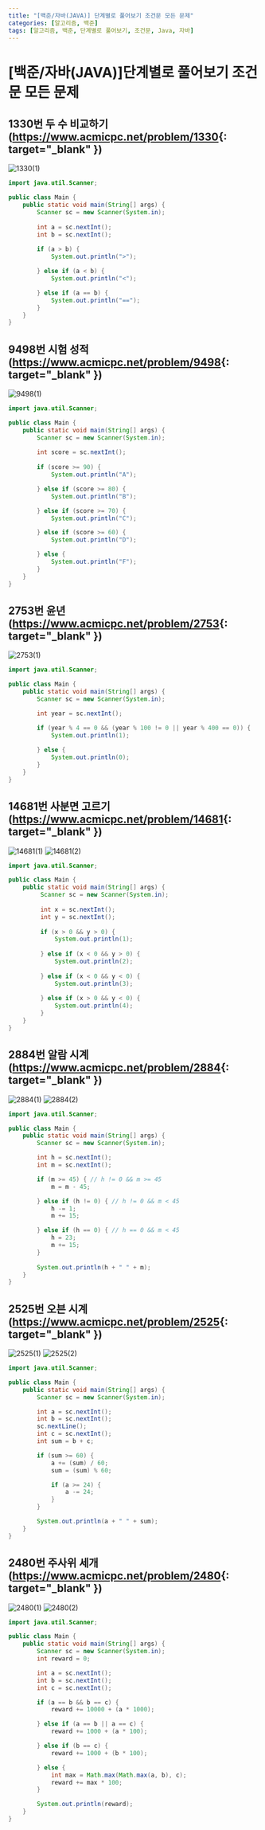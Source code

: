 ```yaml
---
title: "[백준/자바(JAVA)] 단계별로 풀어보기 조건문 모든 문제"
categories: [알고리즘, 백준]
tags: [알고리즘, 백준, 단계별로 풀어보기, 조건문, Java, 자바]
---
```


# [백준/자바(JAVA)]단계별로 풀어보기 조건문 모든 문제

## 1330번 두 수 비교하기(<https://www.acmicpc.net/problem/1330>{: target="_blank" })

![1330(1)](/assets/img/posts/algorithm/java/boj-step-by-step-conditional-by-java/1330(1).png)

```java
import java.util.Scanner;

public class Main {
	public static void main(String[] args) {
		Scanner sc = new Scanner(System.in);
		
		int a = sc.nextInt();
		int b = sc.nextInt();
		
		if (a > b) {
			System.out.println(">");

		} else if (a < b) {
			System.out.println("<");

		} else if (a == b) {
			System.out.println("==");
		}
	}
}
```

## 9498번 시험 성적(<https://www.acmicpc.net/problem/9498>{: target="_blank" })

![9498(1)](/assets/img/posts/algorithm/java/boj-step-by-step-conditional-by-java/9498(1).png)

```java
import java.util.Scanner;

public class Main {
	public static void main(String[] args) {
		Scanner sc = new Scanner(System.in);
		
		int score = sc.nextInt();
		
		if (score >= 90) {
			System.out.println("A");

		} else if (score >= 80) {
			System.out.println("B");

		} else if (score >= 70) {
			System.out.println("C");

		} else if (score >= 60) {
			System.out.println("D");

		} else {
			System.out.println("F");
		}
	}
}
```

## 2753번 윤년(<https://www.acmicpc.net/problem/2753>{: target="_blank" })

![2753(1)](/assets/img/posts/algorithm/java/boj-step-by-step-conditional-by-java/2753(1).png)

```java
import java.util.Scanner;

public class Main {
	public static void main(String[] args) {
		Scanner sc = new Scanner(System.in);

		int year = sc.nextInt();

		if (year % 4 == 0 && (year % 100 != 0 || year % 400 == 0)) {
			System.out.println(1);
			
		} else {
			System.out.println(0);
		}
	}
}
```

## 14681번 사분면 고르기(<https://www.acmicpc.net/problem/14681>{: target="_blank" })

![14681(1)](/assets/img/posts/algorithm/java/boj-step-by-step-conditional-by-java/14681(1).png)
![14681(2)](/assets/img/posts/algorithm/java/boj-step-by-step-conditional-by-java/14681(1).png)

```java
import java.util.Scanner;

public class Main {
	public static void main(String[] args) {
		 Scanner sc = new Scanner(System.in);
		 
		 int x = sc.nextInt();
		 int y = sc.nextInt();
		 
		 if (x > 0 && y > 0) {
			 System.out.println(1);
			 
		 } else if (x < 0 && y > 0) {
			 System.out.println(2);
			 
		 } else if (x < 0 && y < 0) {
			 System.out.println(3);
			 
		 } else if (x > 0 && y < 0) {
			 System.out.println(4);
		 }
	}
}
```

## 2884번 알람 시계(<https://www.acmicpc.net/problem/2884>{: target="_blank" })

![2884(1)](/assets/img/posts/algorithm/java/boj-step-by-step-conditional-by-java/2884(1).png)
![2884(2)](/assets/img/posts/algorithm/java/boj-step-by-step-conditional-by-java/2884(1).png)

```java
import java.util.Scanner;

public class Main {
	public static void main(String[] args) {
		Scanner sc = new Scanner(System.in);

		int h = sc.nextInt();
		int m = sc.nextInt();

		if (m >= 45) { // h != 0 && m >= 45
			m = m - 45;

		} else if (h != 0) { // h != 0 && m < 45
			h -= 1;
			m += 15;

		} else if (h == 0) { // h == 0 && m < 45
			h = 23;
			m += 15;
		}
		
		System.out.println(h + " " + m);
	}
}
```

## 2525번 오븐 시계(<https://www.acmicpc.net/problem/2525>{: target="_blank" })

![2525(1)](/assets/img/posts/algorithm/java/boj-step-by-step-conditional-by-java/2525(1).png)
![2525(2)](/assets/img/posts/algorithm/java/boj-step-by-step-conditional-by-java/2525(1).png)

```java
import java.util.Scanner;

public class Main {
	public static void main(String[] args) {
		Scanner sc = new Scanner(System.in);

		int a = sc.nextInt();
		int b = sc.nextInt();
		sc.nextLine();
		int c = sc.nextInt();
		int sum = b + c;

		if (sum >= 60) {
			a += (sum) / 60;
			sum = (sum) % 60;

			if (a >= 24) {
				a -= 24;
			}
		}

		System.out.println(a + " " + sum);
	}
}
```

## 2480번 주사위 세개(<https://www.acmicpc.net/problem/2480>{: target="_blank" })

![2480(1)](/assets/img/posts/algorithm/java/boj-step-by-step-conditional-by-java/2480(1).png)
![2480(2)](/assets/img/posts/algorithm/java/boj-step-by-step-conditional-by-java/2480(1).png)

```java
import java.util.Scanner;

public class Main {
    public static void main(String[] args) {
        Scanner sc = new Scanner(System.in);
        int reward = 0;

        int a = sc.nextInt();
        int b = sc.nextInt();
        int c = sc.nextInt();

        if (a == b && b == c) {
            reward += 10000 + (a * 1000);

        } else if (a == b || a == c) {
            reward += 1000 + (a * 100);

        } else if (b == c) {
            reward += 1000 + (b * 100);

        } else {
            int max = Math.max(Math.max(a, b), c);
            reward += max * 100;
        }

        System.out.println(reward);
    }
}
```

